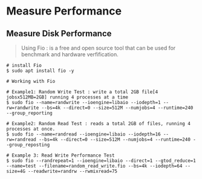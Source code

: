 Measure Performance
===================

Measure Disk Performance 
------------------------
>Using Fio : is a free and open source tool that can be used for benchmark and hardware verfification.
```
# install Fio
$ sudo apt install fio -y 

# Working with Fio 

# Example1: Random Write Test : write a total 2GB file[4 jobsx512MB=2GB] running 4 processes at a time 
$ sudo fio --name=randwrite --ioengine=libaio --iodepth=1 --rw=randwrite --bs=4k --direct=0 --size=512M --numjobs=4 --runtime=240 --group_reporting

# Example2: Random Read Test : reads a total 2GB of files, running 4 processes at once.
$ sudo fio --name=randread --ioengine=libaio --iodepth=16 --rw=randread --bs=4k --direct=0 --size=512M --numjobs=4 --runtime=240 --group_reposting 

# Example 3: Read Write Performance Test
$ sudo fio --randrepeat=1 --ioengine=libaio --direct=1 --gtod_reduce=1 --name=test --filename=random_read_write.fio --bs=4k --iodepth=64 --size=4G --readwrite=randrw --rwmixread=75
```

